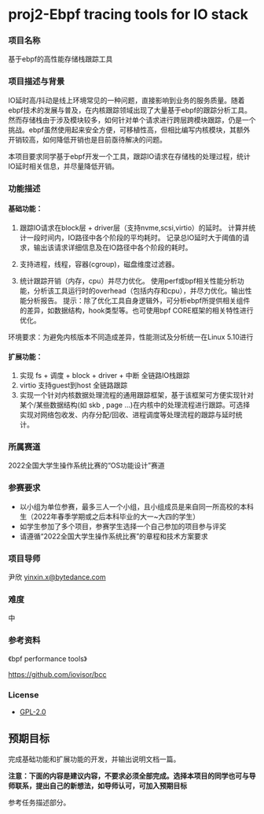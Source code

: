 # proj2-Ebpf tracing tools for IO stack
### 项目名称
基于ebpf的高性能存储栈跟踪工具

### 项目描述与背景
IO延时高/抖动是线上环境常见的一种问题，直接影响到业务的服务质量。随着ebpf技术的发展与普及，在内核跟踪领域出现了大量基于ebpf的跟踪分析工具。然而存储栈由于涉及模块较多，如何针对单个请求进行跨层跨模块跟踪，仍是一个挑战。ebpf虽然使用起来安全方便，可移植性高，但相比编写内核模块，其额外开销较高，如何降低开销也是目前亟待解决的问题。

本项目要求同学基于ebpf开发一个工具，跟踪IO请求在存储栈的处理过程，统计IO延时相关信息，并尽量降低开销。

### 功能描述

#### 基础功能：
1. 跟踪IO请求在block层 + driver层（支持nvme,scsi,virtio）的延时。
计算并统计一段时间内，IO路径中各个阶段的平均耗时。
记录总IO延时大于阈值的请求，输出该请求详细信息及在IO路径中各个阶段的耗时。

2. 支持进程，线程，容器(cgroup)，磁盘维度过滤器。

3. 统计跟踪开销（内存，cpu）并尽力优化。
使用perf或bpf相关性能分析功能，分析该工具运行时的overhead（包括内存和cpu），并尽力优化。输出性能分析报告。
提示：除了优化工具自身逻辑外，可分析ebpf所提供相关组件的差异，如数据结构，hook类型等。也可使用bpf CORE框架的相关特性进行优化。

环境要求：为避免内核版本不同造成差异，性能测试及分析统一在Linux 5.10进行

#### 扩展功能：
1. 实现 fs + 调度 + block + driver + 中断 全链路IO栈跟踪
2. virtio 支持guest到host 全链路跟踪
3. 实现一个针对内核数据处理流程的通用跟踪框架，基于该框架可方便实现针对某个/某些数据结构(如 skb , page ...)在内核中的处理流程进行跟踪。可选择实现对网络包收发、内存分配/回收、进程调度等处理流程的跟踪与延时统计。

### 所属赛道

2022全国大学生操作系统比赛的“OS功能设计”赛道



### 参赛要求

- 以小组为单位参赛，最多三人一个小组，且小组成员是来自同一所高校的本科生（2022年春季学期或之后本科毕业的大一~大四的学生）
- 如学生参加了多个项目，参赛学生选择一个自己参加的项目参与评奖
- 请遵循“2022全国大学生操作系统比赛”的章程和技术方案要求



### 项目导师
尹欣 yinxin.x@bytedance.com

### 难度
中

### 参考资料
《bpf performance tools》

https://github.com/iovisor/bcc

### License
* [GPL-2.0](https://opensource.org/licenses/GPL-2.0)

## 预期目标

完成基础功能和扩展功能的开发，并输出说明文档一篇。

**注意：下面的内容是建议内容，不要求必须全部完成。选择本项目的同学也可与导师联系，提出自己的新想法，如导师认可，可加入预期目标**

参考任务描述部分。
